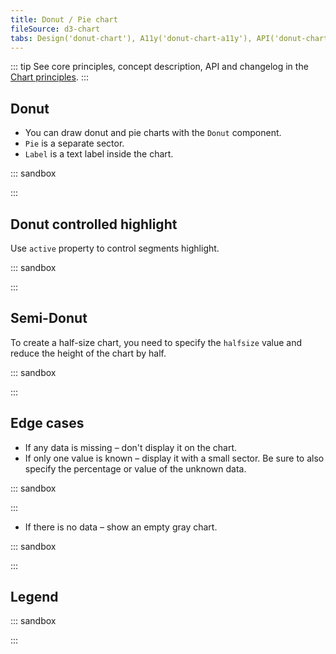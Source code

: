 ```yaml
---
title: Donut / Pie chart
fileSource: d3-chart
tabs: Design('donut-chart'), A11y('donut-chart-a11y'), API('donut-chart-api'), Examples('donut-chart-d3-code'), Changelog('d3-chart-changelog')
---
```


::: tip
See core principles, concept description, API and changelog in the [Chart principles](/data-display/d3-chart/d3-chart).
:::

## Donut

- You can draw donut and pie charts with the `Donut` component.
- `Pie` is a separate sector.
- `Label` is a text label inside the chart.

::: sandbox

<script lang="tsx">
import React from 'react';
import { Donut, Plot, colors } from '@semcore/ui/d3-chart';
import { Flex } from '@semcore/ui/flex-box';
import { Text } from '@semcore/ui/typography';

const Demo = () => {
  return (
    <Plot width={300} height={300} data={data}>
      <Donut innerRadius={100}>
        <Donut.Pie dataKey='a' name='Pie 1' />
        <Donut.Pie dataKey='b' color={colors['green-02']} name='Pie 2' />
        <Donut.Pie dataKey='c' color={colors['violet-04']} name='Pie 3' />
        <Donut.Label>Example</Donut.Label>
      </Donut>
      <Donut.Tooltip>
        {({ dataKey, name }) => {
          return {
            children: (
              <>
                <Donut.Tooltip.Title>{name}</Donut.Tooltip.Title>
                <Flex justifyContent='space-between'>
                  <Text bold>{data[dataKey]}</Text>
                </Flex>
              </>
            ),
          };
        }}
      </Donut.Tooltip>
    </Plot>
  );
};

const data = {
  a: 3,
  b: 1,
  c: 2,
};
</script>

:::

## Donut controlled highlight

Use `active` property to control segments highlight.

::: sandbox

<script lang="tsx">
import React from 'react';
import { colors, Donut, Plot } from '@semcore/ui/d3-chart';
import { Flex } from '@semcore/ui/flex-box';
import Checkbox from '@semcore/ui/checkbox';

const data = { a: 3, b: 1, c: 2 };
const pieColors = [colors['blue-03'], colors['green-02'], colors['violet-04']];

const Demo = () => {
  const [selected, setSelected] = React.useState(['b']);
  const handleCheckboxToggle = React.useCallback(
    (name) => () => {
      setSelected((selected) => {
        if (selected.includes(name)) {
          return selected.filter((selectedName) => selectedName !== name);
        } else {
          return [...selected, name];
        }
      });
    },
    [setSelected],
  );

  return (
    <Flex mt={3} alignItems='flex-start' flexWrap>
      <Plot height={120} width={120} m='0 28px 24px 0' data={data}>
        <Donut innerRadius={40}>
          {Object.keys(data).map((name, index) => (
            <Donut.Pie
              key={name}
              dataKey={name}
              color={pieColors[index]}
              name={`Pie ${index}`}
              active={selected.includes(name)}
            />
          ))}
        </Donut>
      </Plot>
      <Flex direction='column'>
        {Object.keys(data).map((name, index) => {
          return (
            <Checkbox key={name} id={name} theme={pieColors[index]}>
              <Checkbox.Value
                value={name}
                checked={selected.includes(name)}
                onChange={handleCheckboxToggle(name)}
              />
              <Checkbox.Text>{`Option ${name.toUpperCase()}`}</Checkbox.Text>
            </Checkbox>
          );
        })}
      </Flex>
    </Flex>
  );
};
</script>

:::

## Semi-Donut

To create a half-size chart, you need to specify the `halfsize` value and reduce the height of the chart by half.

::: sandbox

<script lang="tsx">
import React from 'react';
import { Plot, Donut, colors } from '@semcore/ui/d3-chart';
import { Text } from '@semcore/ui/typography';
import { Flex } from '@semcore/ui/flex-box';

const Demo = () => {
  return (
    <Plot width={300} height={150} data={data}>
      <Donut halfsize innerRadius={100}>
        <Donut.Pie dataKey='a' name='Pie 1' />
        <Donut.Pie dataKey='b' color={colors['green-02']} name='Pie 2' />
        <Donut.Pie dataKey='c' color={colors['violet-04']} name='Pie 3' />
        <Donut.Label label='71,240 engagements'>
          <Text tag='tspan' x='0' dy='-1.2em' fill='#191b23' size={600}>
            71,240
          </Text>
          <Text tag='tspan' x='0' dy='1.2em' fill='#6c6e79' size={200}>
            Engagements
          </Text>
        </Donut.Label>
      </Donut>
      <Donut.Tooltip>
        {({ dataKey, name }) => {
          return {
            children: (
              <>
                <Donut.Tooltip.Title>{name}</Donut.Tooltip.Title>
                <Flex justifyContent='space-between'>
                  <Text bold>{data[dataKey]}</Text>
                </Flex>
              </>
            ),
          };
        }}
      </Donut.Tooltip>
    </Plot>
  );
};

const data = {
  a: 3,
  b: 1,
  c: 2,
};
</script>

:::

## Edge cases

- If any data is missing – don't display it on the chart.
- If only one value is known – display it with a small sector. Be sure to also specify the percentage or value of the unknown data.

::: sandbox

<script lang="tsx">
import React from 'react';
import { Plot, Donut } from '@semcore/ui/d3-chart';
import { Text } from '@semcore/ui/typography';

const Demo = () => {
  return (
    <Plot width={300} height={150} data={data}>
      <Donut halfsize innerRadius={100}>
        <Donut.Pie name='Speed' dataKey='speed' />
        <Donut.Pie name='Other' dataKey='other' color='#C4C7CF' />
        <Donut.Label>
          <Text tag='tspan' x='0' dy='-1.2em' fill='#6C6E79' size={400}>
            Keyword volume
          </Text>
        </Donut.Label>
      </Donut>
    </Plot>
  );
};

const data = {
  speed: 3,
  other: 200,
};
</script>

:::

- If there is no data – show an empty gray chart.

::: sandbox

<script lang="tsx">
import React from 'react';
import { Plot, Donut, colors } from '@semcore/ui/d3-chart';

const Demo = () => {
  return (
    <Plot width={300} height={300} data={data}>
      <Donut innerRadius={100}>
        <Donut.EmptyData />
        <Donut.Pie dataKey='a' name='a' />
        <Donut.Pie dataKey='b' name='b' color={colors['green-02']} />
        <Donut.Pie dataKey='c' name='c' color={colors['pink-03']} />
      </Donut>
    </Plot>
  );
};

const data = {
  a: 0,
  b: 0,
  c: 0,
};
</script>

:::

## Legend

::: sandbox

<script lang="tsx">
import React from 'react';
import { Donut, Plot } from '@semcore/ui/d3-chart';
import { Flex } from '@semcore/ui/flex-box';
import Card from '@semcore/ui/card';
import Checkbox from '@semcore/ui/checkbox';
import resolveColor from '@semcore/ui/utils/color';

const pieColors = {
  a: resolveColor('blue-300'),
  b: resolveColor('violet-400'),
  c: resolveColor('green-200'),
};

const Demo = () => {
  const width = 250;
  const height = 250;

  const piesList = Object.keys(data);
  const [opacityPie, setOpacityPie] = React.useState(
    piesList.reduce((o, key) => ({ ...o, [key]: false }), {}),
  );
  const [displayPie, setDisplayPie] = React.useState(
    piesList.reduce((o, key) => ({ ...o, [key]: true }), {}),
  );
  const displayedPiesList = React.useMemo(
    () =>
      Object.entries(displayPie)
        .filter(([, displayed]) => displayed)
        .map(([line]) => line),
    [displayPie],
  );

  const handleMouseEnter = (pie) => () => {
    if (displayedPiesList.includes(pie)) {
      const opacity = { ...opacityPie };

      Object.keys(opacity).forEach((key) => {
        if (key !== pie) {
          opacity[key] = true;
        }
      });

      setOpacityPie({ ...opacity });
    }
  };

  const handleMouseLeave = () => {
    setOpacityPie(piesList.reduce((o, key) => ({ ...o, [key]: false }), {}));
  };

  return (
    <Card w={'550px'}>
      <Card.Header pt={4}> Chart legend</Card.Header>
      <Card.Body tag={Flex} direction='column'>
        <Flex flexWrap w={width}>
          {piesList.map((pie) => {
            return (
              <Checkbox
                key={pie}
                theme={pieColors[pie]}
                mr={4}
                mb={2}
                onMouseEnter={handleMouseEnter(pie)}
                onMouseLeave={handleMouseLeave}
              >
                <Checkbox.Value
                  checked={displayPie[pie]}
                  onChange={(checked) =>
                    setDisplayPie((prevDisplayedLines) => ({
                      ...prevDisplayedLines,
                      [pie]: checked,
                    }))
                  }
                />
                <Checkbox.Text>{pie}</Checkbox.Text>
              </Checkbox>
            );
          })}
        </Flex>
        <Plot width={width} height={height} data={data}>
          <Donut innerRadius={height / 2 - 50}>
            {displayedPiesList.map((pie) => (
              <Donut.Pie
                dataKey={pie}
                key={pie}
                name={pie}
                color={pieColors[pie]}
                transparent={opacityPie[pie]}
              />
            ))}
          </Donut>
        </Plot>
      </Card.Body>
    </Card>
  );
};

const data = {
  a: 3,
  b: 1,
  c: 2,
};
</script>

:::
